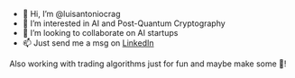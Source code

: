 - 👋 Hi, I’m @luisantoniocrag
- 👀 I’m interested in AI and Post-Quantum Cryptography
- 💞️ I’m looking to collaborate on AI startups
- 📫 Just send me a msg on [LinkedIn](https://www.linkedin.com/in/luis-antonio-cruz-86262a16a/)

Also working with trading algorithms just for fun and maybe make some 💸!
